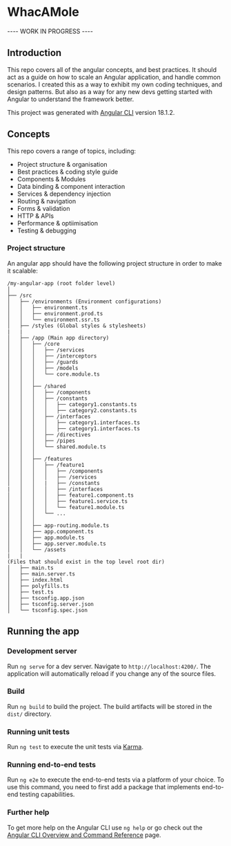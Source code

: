 # WhacAMole

---- WORK IN PROGRESS ----

## Introduction

This repo covers all of the angular concepts, and best practices. It should act as a guide on how to scale an Angular application, and handle common scenarios. I created this as a way to exhibit my own coding techniques, and design patterns. But also as a way for any new devs getting started with Angular to understand the framework better. 

This project was generated with [Angular CLI](https://github.com/angular/angular-cli) version 18.1.2.

## Concepts

This repo covers a range of topics, including:
  - Project structure & organisation
  - Best practices & coding style guide
  - Components & Modules
  - Data binding & component interaction
  - Services & dependency injection
  - Routing & navigation
  - Forms & validation
  - HTTP & APIs
  - Performance & optiimisation
  - Testing & debugging

### Project structure

An angular app should have the following project structure in order to make it scalable:
```
/my-angular-app (root folder level)
│
├── /src
│   ├── /environments (Environment configurations)
│   │   ├── environment.ts
│   │   ├── environment.prod.ts
│   │   └── environment.ssr.ts
│   ├── /styles (Global styles & stylesheets)
|   |
│   ├── /app (Main app directory)
│   │   ├── /core
│   │   │   ├── /services
│   │   │   ├── /interceptors
│   │   │   ├── /guards
│   │   │   ├── /models
│   │   │   └── core.module.ts
│   │   │
│   │   ├── /shared
│   │   │   ├── /components
│   │   │   ├── /constants
│   │   │   │   ├── category1.constants.ts
│   │   │   │   ├── category2.constants.ts
│   │   │   ├── /interfaces
│   │   │   │   ├── category1.interfaces.ts
│   │   │   │   ├── category1.interfaces.ts
│   │   │   ├── /directives
│   │   │   ├── /pipes
│   │   │   └── shared.module.ts
│   │   │
│   │   ├── /features
│   │   │   ├── /feature1
│   │   │   │   ├── /components
│   │   │   │   ├── /services
│   │   │   |   ├── /constants
|   │   │   │   ├── /interfaces
│   │   │   │   ├── feature1.component.ts
│   │   │   │   ├── feature1.service.ts
│   │   │   │   └── feature1.module.ts
│   │   │   └── ...
│   │   │
│   │   ├── app-routing.module.ts
│   │   ├── app.component.ts
│   │   ├── app.module.ts
│   │   ├── app.server.module.ts
│   │   └── /assets
|   |
(Files that should exist in the top level root dir)
│   ├── main.ts
│   ├── main.server.ts
│   ├── index.html
│   ├── polyfills.ts
│   ├── test.ts
│   ├── tsconfig.app.json
│   ├── tsconfig.server.json
│   └── tsconfig.spec.json

```

## Running the app

### Development server

Run `ng serve` for a dev server. Navigate to `http://localhost:4200/`. The application will automatically reload if you change any of the source files.

### Build

Run `ng build` to build the project. The build artifacts will be stored in the `dist/` directory.

### Running unit tests

Run `ng test` to execute the unit tests via [Karma](https://karma-runner.github.io).

### Running end-to-end tests

Run `ng e2e` to execute the end-to-end tests via a platform of your choice. To use this command, you need to first add a package that implements end-to-end testing capabilities.

### Further help

To get more help on the Angular CLI use `ng help` or go check out the [Angular CLI Overview and Command Reference](https://angular.dev/tools/cli) page.
